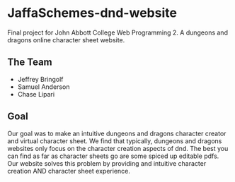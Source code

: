 # JaffaSchemes-dnd-website
Final project for John Abbott College Web Programming 2. A dungeons and dragons online character sheet website.

## The Team
* Jeffrey Bringolf
* Samuel Anderson
* Chase Lipari

## Goal
Our goal was to make an intuitive dungeons and dragons character creator and virtual character sheet. We find that typically, dungeons and dragons websites only focus on the character creation aspects of dnd.
The best you can find as far as character sheets go are some spiced up editable pdfs. Our website solves this problem by providing and intuitive character creation AND character sheet experience.
